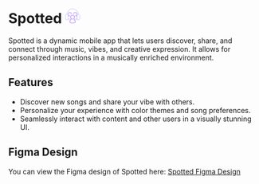 # Spotted <img src="assets/images/logolight.png" alt="logo" width="30" height="30"/>

Spotted is a dynamic mobile app that lets users discover, share, and connect through music, vibes, and creative expression. It allows for personalized interactions  in a musically enriched environment.

## Features

- Discover new songs and share your vibe with others.
- Personalize your experience with color themes and song preferences.
- Seamlessly interact with content and other users in a visually stunning UI.

## Figma Design

You can view the Figma design of Spotted here: [Spotted Figma Design](https://www.figma.com/design/ppe9gVSI7utWBImyhQ0MnO/Spotted?node-id=0-1&t=VHJQ4sEIkLGbJA2C-1)

